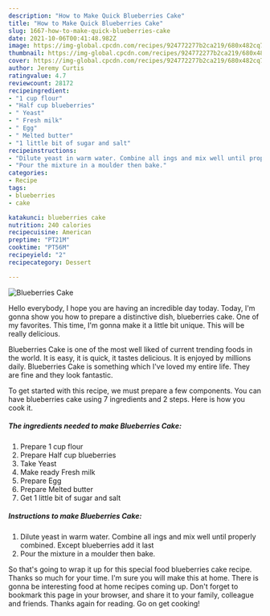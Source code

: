 ```yaml
---
description: "How to Make Quick Blueberries Cake"
title: "How to Make Quick Blueberries Cake"
slug: 1667-how-to-make-quick-blueberries-cake
date: 2021-10-06T00:41:48.982Z
image: https://img-global.cpcdn.com/recipes/924772277b2ca219/680x482cq70/blueberries-cake-recipe-main-photo.jpg
thumbnail: https://img-global.cpcdn.com/recipes/924772277b2ca219/680x482cq70/blueberries-cake-recipe-main-photo.jpg
cover: https://img-global.cpcdn.com/recipes/924772277b2ca219/680x482cq70/blueberries-cake-recipe-main-photo.jpg
author: Jeremy Curtis
ratingvalue: 4.7
reviewcount: 28172
recipeingredient:
- "1 cup flour"
- "Half cup blueberries"
- " Yeast"
- " Fresh milk"
- " Egg"
- " Melted butter"
- "1 little bit of sugar and salt"
recipeinstructions:
- "Dilute yeast in warm water. Combine all ings and mix well until properly combined. Except blueberries add it last"
- "Pour the mixture in a moulder then bake."
categories:
- Recipe
tags:
- blueberries
- cake

katakunci: blueberries cake 
nutrition: 240 calories
recipecuisine: American
preptime: "PT21M"
cooktime: "PT56M"
recipeyield: "2"
recipecategory: Dessert

---
```



![Blueberries Cake](https://img-global.cpcdn.com/recipes/924772277b2ca219/680x482cq70/blueberries-cake-recipe-main-photo.jpg)

Hello everybody, I hope you are having an incredible day today. Today, I'm gonna show you how to prepare a distinctive dish, blueberries cake. One of my favorites. This time, I'm gonna make it a little bit unique. This will be really delicious.



Blueberries Cake is one of the most well liked of current trending foods in the world. It is easy, it is quick, it tastes delicious. It is enjoyed by millions daily. Blueberries Cake is something which I've loved my entire life. They are fine and they look fantastic.


To get started with this recipe, we must prepare a few components. You can have blueberries cake using 7 ingredients and 2 steps. Here is how you cook it.

<!--inarticleads1-->

##### The ingredients needed to make Blueberries Cake:

1. Prepare 1 cup flour
1. Prepare Half cup blueberries
1. Take  Yeast
1. Make ready  Fresh milk
1. Prepare  Egg
1. Prepare  Melted butter
1. Get 1 little bit of sugar and salt




<!--inarticleads2-->

##### Instructions to make Blueberries Cake:

1. Dilute yeast in warm water. Combine all ings and mix well until properly combined. Except blueberries add it last
1. Pour the mixture in a moulder then bake.




So that's going to wrap it up for this special food blueberries cake recipe. Thanks so much for your time. I'm sure you will make this at home. There is gonna be interesting food at home recipes coming up. Don't forget to bookmark this page in your browser, and share it to your family, colleague and friends. Thanks again for reading. Go on get cooking!
